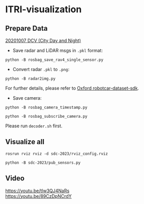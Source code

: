 # ITRI-visualization

## Prepare Data
[ 20201007 DCV (City Day and Night)](https://trello.com/c/oPI4CjUc/71-20201007-dcv-urban-day-and-night)

* Save radar and LiDAR msgs in `.pkl` format:
```
python -B rosbag_save_rav4_single_sensor.py
```

*  Convert radar `.pkl` to `.png`:
```
python -B radar2img.py
```
For further details, please refer to [Oxford robotcar-dataset-sdk](https://github.com/ori-mrg/robotcar-dataset-sdk/blob/master/python/radar.py).

* Save camera:
```
python -B rosbag_camera_timestamp.py
```
```
python -B rosbag_subscribe_camera.py
```
Please run `decoder.sh` first.



## Visualize all
```
rosrun rviz rviz -d sdc-2023/rviz_config.rviz
```
```
python -B sdc-2023/pub_sensors.py
```


## Video

https://youtu.be/tlw3QJ4NaRs  
https://youtu.be/89CzDpNCrdY
